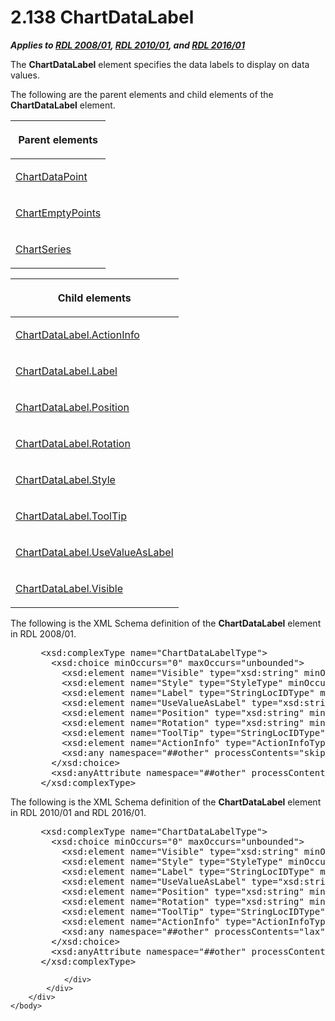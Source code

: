 <html dir="LTR" xmlns:mshelp="http://msdn.microsoft.com/mshelp" xmlns:ddue="http://ddue.schemas.microsoft.com/authoring/2003/5" xmlns:xlink="http://www.w3.org/1999/xlink" xmlns:tool="http://www.microsoft.com/tooltip">
    <head>
        <meta http-equiv="Content-Type" content="text/html; CHARSET=utf-8"></meta>
        <meta name="save" content="history"></meta>
        <title>2.138 ChartDataLabel</title>
        <xml>
            <mshelp:toctitle title="2.138 ChartDataLabel"></mshelp:toctitle>
            <mshelp:rltitle title="[MS-RDL]: ChartDataLabel"></mshelp:rltitle>
            <mshelp:keyword index="A" term="cb4e56a8-c079-4788-a576-cec2510f5b96"></mshelp:keyword>
            <mshelp:attr name="DCSext.ContentType" value="open specification"></mshelp:attr>
            <mshelp:attr name="AssetID" value="cb4e56a8-c079-4788-a576-cec2510f5b96"></mshelp:attr>
            <mshelp:attr name="TopicType" value="kbRef"></mshelp:attr>
            <mshelp:attr name="DCSext.Title" value="[MS-RDL]: ChartDataLabel" />
        </xml>
    </head>
    <body>
        <div id="header">
            <h1 class="heading">2.138 ChartDataLabel</h1>
        </div>
        <div id="mainSection">
            <div id="mainBody">
                <div id="allHistory" class="saveHistory"></div>
                <div id="sectionSection0" class="section" name="collapseableSection">
                    

<p><b><i>Applies to </i></b><a href="1e855f94-4617-47e4-b89e-0856c6cb420f.htm"><b><i>RDL 2008/01</i></b></a><b><i>,
</i></b><a href="3428e690-a348-4ec7-8a6a-8efb42d2cdee.htm"><b><i>RDL 2010/01</i></b></a><b><i>,
and </i></b><a href="52ce3983-2bfc-4e72-9359-42aaf5fe4509.htm"><b><i>RDL 2016/01</i></b></a></p>

<p>The <b>ChartDataLabel</b> element specifies the data labels
to display on data values. </p>

<p>The following are the parent elements and child elements of
the <b>ChartDataLabel</b> element.</p>

<table>
 <thead>
  <tr>
   <th>
   <p>Parent elements</p>
   </th>
  </tr>
 </thead>
 <tr>
  <td>
  <p><a href="86cf2a9b-4610-4ffe-8fff-16480a7bf6a4.htm">ChartDataPoint</a></p>
  </td>
 </tr>
 <tr>
  <td>
  <p><a href="63318796-2f97-45e4-bd8c-8926255308c7.htm">ChartEmptyPoints</a></p>
  </td>
 </tr>
 <tr>
  <td>
  <p><a href="aee11573-3fcf-4365-938b-e6c8ceece6e1.htm"><span>ChartSeries</span></a></p>
  </td>
 </tr>
</table>

<p> </p>

<table>
 <thead>
  <tr>
   <th>
   <p>Child elements</p>
   </th>
  </tr>
 </thead>
 <tr>
  <td>
  <p><a href="6d83c039-f0c8-419b-a9ce-45fbda7c81a7.htm">ChartDataLabel.ActionInfo</a></p>
  </td>
 </tr>
 <tr>
  <td>
  <p><a href="950323a5-56f7-468e-add0-2c640320b3b7.htm">ChartDataLabel.Label</a></p>
  </td>
 </tr>
 <tr>
  <td>
  <p><a href="dedcc81f-893a-4b15-99f4-72a594ca3b7e.htm">ChartDataLabel.Position</a></p>
  </td>
 </tr>
 <tr>
  <td>
  <p><a href="7fe9eaa8-ca92-4055-bf28-cfbe6de82e30.htm">ChartDataLabel.Rotation</a></p>
  </td>
 </tr>
 <tr>
  <td>
  <p><a href="4cc9c868-2259-4038-bee4-972f2b76a764.htm">ChartDataLabel.Style</a></p>
  </td>
 </tr>
 <tr>
  <td>
  <p><a href="ff868371-68ad-4bd5-95ae-67c20bb077dc.htm">ChartDataLabel.ToolTip</a></p>
  </td>
 </tr>
 <tr>
  <td>
  <p><a href="6d048c7f-c9d1-4b1c-b76c-6bb83d9891d1.htm">ChartDataLabel.UseValueAsLabel</a></p>
  </td>
 </tr>
 <tr>
  <td>
  <p><a href="587b27b9-3d7c-438b-97ca-3d3dfd447993.htm">ChartDataLabel.Visible</a></p>
  </td>
 </tr>
</table>

<p>The following is the XML Schema definition of the <b>ChartDataLabel</b>
element in RDL 2008/01.</p>

<dl>
<dd>
<div><pre> &lt;xsd:complexType name=&quot;ChartDataLabelType&quot;&gt;
   &lt;xsd:choice minOccurs=&quot;0&quot; maxOccurs=&quot;unbounded&quot;&gt;
     &lt;xsd:element name=&quot;Visible&quot; type=&quot;xsd:string&quot; minOccurs=&quot;0&quot; /&gt;
     &lt;xsd:element name=&quot;Style&quot; type=&quot;StyleType&quot; minOccurs=&quot;0&quot; /&gt;
     &lt;xsd:element name=&quot;Label&quot; type=&quot;StringLocIDType&quot; minOccurs=&quot;0&quot; /&gt;
     &lt;xsd:element name=&quot;UseValueAsLabel&quot; type=&quot;xsd:string&quot; minOccurs=&quot;0&quot; /&gt;
     &lt;xsd:element name=&quot;Position&quot; type=&quot;xsd:string&quot; minOccurs=&quot;0&quot; /&gt;
     &lt;xsd:element name=&quot;Rotation&quot; type=&quot;xsd:string&quot; minOccurs=&quot;0&quot; /&gt;
     &lt;xsd:element name=&quot;ToolTip&quot; type=&quot;StringLocIDType&quot; minOccurs=&quot;0&quot; /&gt;
     &lt;xsd:element name=&quot;ActionInfo&quot; type=&quot;ActionInfoType&quot; minOccurs=&quot;0&quot; /&gt;
     &lt;xsd:any namespace=&quot;##other&quot; processContents=&quot;skip&quot; /&gt;
   &lt;/xsd:choice&gt;
   &lt;xsd:anyAttribute namespace=&quot;##other&quot; processContents=&quot;skip&quot; /&gt;
 &lt;/xsd:complexType&gt;
</pre></div>
</dd></dl>

<p>The following is the XML Schema definition of the <b>ChartDataLabel</b>
element in RDL 2010/01 and RDL 2016/01.</p>

<dl>
<dd>
<div><pre> &lt;xsd:complexType name=&quot;ChartDataLabelType&quot;&gt;
   &lt;xsd:choice minOccurs=&quot;0&quot; maxOccurs=&quot;unbounded&quot;&gt;
     &lt;xsd:element name=&quot;Visible&quot; type=&quot;xsd:string&quot; minOccurs=&quot;0&quot; /&gt;
     &lt;xsd:element name=&quot;Style&quot; type=&quot;StyleType&quot; minOccurs=&quot;0&quot; /&gt;
     &lt;xsd:element name=&quot;Label&quot; type=&quot;StringLocIDType&quot; minOccurs=&quot;0&quot; /&gt;
     &lt;xsd:element name=&quot;UseValueAsLabel&quot; type=&quot;xsd:string&quot; minOccurs=&quot;0&quot; /&gt;
     &lt;xsd:element name=&quot;Position&quot; type=&quot;xsd:string&quot; minOccurs=&quot;0&quot; /&gt;
     &lt;xsd:element name=&quot;Rotation&quot; type=&quot;xsd:string&quot; minOccurs=&quot;0&quot; /&gt;
     &lt;xsd:element name=&quot;ToolTip&quot; type=&quot;StringLocIDType&quot; minOccurs=&quot;0&quot; /&gt;
     &lt;xsd:element name=&quot;ActionInfo&quot; type=&quot;ActionInfoType&quot; minOccurs=&quot;0&quot; /&gt;
     &lt;xsd:any namespace=&quot;##other&quot; processContents=&quot;lax&quot; /&gt;
   &lt;/xsd:choice&gt;
   &lt;xsd:anyAttribute namespace=&quot;##other&quot; processContents=&quot;lax&quot; /&gt;
 &lt;/xsd:complexType&gt;
</pre></div>
</dd></dl>


                </div>
            </div>
        </div>
    </body>
</html>